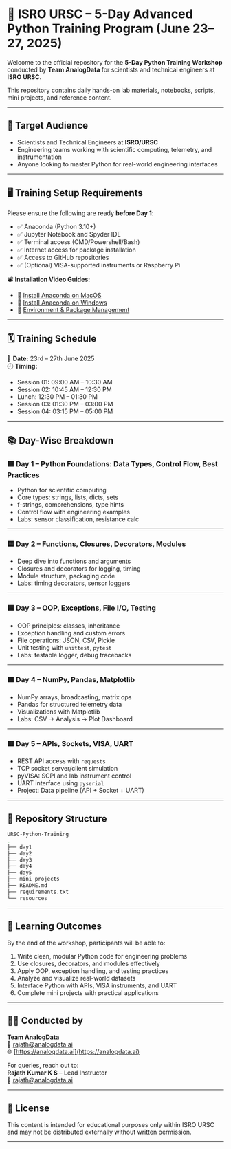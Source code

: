 # 🚀 ISRO URSC – 5-Day Advanced Python Training Program (June 23–27, 2025)

Welcome to the official repository for the **5-Day Python Training Workshop** conducted by **Team AnalogData** for scientists and technical engineers at **ISRO URSC**.

This repository contains daily hands-on lab materials, notebooks, scripts, mini projects, and reference content.

---

## 🧠 Target Audience

- Scientists and Technical Engineers at **ISRO/URSC**
- Engineering teams working with scientific computing, telemetry, and instrumentation
- Anyone looking to master Python for real-world engineering interfaces

---

## 🖥️ Training Setup Requirements

Please ensure the following are ready **before Day 1**:

- ✅ Anaconda (Python 3.10+)
- ✅ Jupyter Notebook and Spyder IDE
- ✅ Terminal access (CMD/Powershell/Bash)
- ✅ Internet access for package installation
- ✅ Access to GitHub repositories
- ✅ (Optional) VISA-supported instruments or Raspberry Pi

📽️ **Installation Video Guides:**

- 🔹 [Install Anaconda on MacOS](https://youtu.be/FDIa7_Klz1M)
- 🔹 [Install Anaconda on Windows](https://youtu.be/uaEwGy34zoU)
- 🔹 [Environment & Package Management](https://youtu.be/2ye2eOhH7Gk)

---

## 🗓️ Training Schedule

📅 **Date:** 23rd – 27th June 2025  
🕘 **Timing:**
- Session 01: 09:00 AM – 10:30 AM
- Session 02: 10:45 AM – 12:30 PM
- Lunch: 12:30 PM – 01:30 PM
- Session 03: 01:30 PM – 03:00 PM
- Session 04: 03:15 PM – 05:00 PM

---

## 📚 Day-Wise Breakdown

### 🟩 **Day 1 – Python Foundations: Data Types, Control Flow, Best Practices**
- Python for scientific computing
- Core types: strings, lists, dicts, sets
- f-strings, comprehensions, type hints
- Control flow with engineering examples
- Labs: sensor classification, resistance calc

---

### 🟨 **Day 2 – Functions, Closures, Decorators, Modules**
- Deep dive into functions and arguments
- Closures and decorators for logging, timing
- Module structure, packaging code
- Labs: timing decorators, sensor loggers

---

### 🟦 **Day 3 – OOP, Exceptions, File I/O, Testing**
- OOP principles: classes, inheritance
- Exception handling and custom errors
- File operations: JSON, CSV, Pickle
- Unit testing with `unittest`, `pytest`
- Labs: testable logger, debug tracebacks

---

### 🟧 **Day 4 – NumPy, Pandas, Matplotlib**
- NumPy arrays, broadcasting, matrix ops
- Pandas for structured telemetry data
- Visualizations with Matplotlib
- Labs: CSV → Analysis → Plot Dashboard

---

### 🟥 **Day 5 – APIs, Sockets, VISA, UART**
- REST API access with `requests`
- TCP socket server/client simulation
- pyVISA: SCPI and lab instrument control
- UART interface using `pyserial`
- Project: Data pipeline (API + Socket + UART)

---

## 📁 Repository Structure

```bash
URSC-Python-Training
.
├── day1
├── day2
├── day3
├── day4
├── day5
├── mini_projects
├── README.md
├── requirements.txt
└── resources
```

---

## 🎯 Learning Outcomes

By the end of the workshop, participants will be able to:

1. Write clean, modular Python code for engineering problems
2. Use closures, decorators, and modules effectively
3. Apply OOP, exception handling, and testing practices
4. Analyze and visualize real-world datasets
5. Interface Python with APIs, VISA instruments, and UART
6. Complete mini projects with practical applications

---

## 👨‍🏫 Conducted by

**Team AnalogData**  
📩 rajath@analogdata.ai  
🌐 [https://analogdata.ai](https://analogdata.ai)

For queries, reach out to:  
**Rajath Kumar K S** – Lead Instructor  
📧 rajath@analogdata.ai

---

## 📑 License

This content is intended for educational purposes only within ISRO URSC and may not be distributed externally without written permission.

---